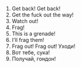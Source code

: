 1. Get back! Get back!
2. Get the fuck out the way!
3. Watch out!
4. Frag!
5. This is a grenade!
6. I'll frag them!
7. Frag out! Frag out! Уходи!
8. Вот тебе, сука!
9. Получай, гондон!